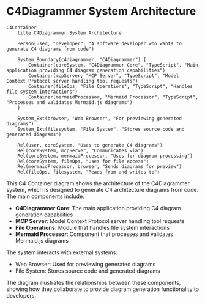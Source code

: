 # C4Diagrammer System Architecture

```mermaid
C4Container
    title C4Diagrammer System Architecture

    Person(user, "Developer", "A software developer who wants to generate C4 diagrams from code")
    
    System_Boundary(c4diagrammer, "C4Diagrammer") {
        Container(coreSystem, "C4Diagrammer Core", "TypeScript", "Main application providing C4 diagram generation capabilities")
        Container(mcpServer, "MCP Server", "TypeScript", "Model Context Protocol server handling tool requests")
        Container(fileOps, "File Operations", "TypeScript", "Handles file system interactions")
        Container(mermaidProcessor, "Mermaid Processor", "TypeScript", "Processes and validates Mermaid.js diagrams")
    }
    
    System_Ext(browser, "Web Browser", "For previewing generated diagrams")
    System_Ext(filesystem, "File System", "Stores source code and generated diagrams")
    
    Rel(user, coreSystem, "Uses to generate C4 diagrams")
    Rel(coreSystem, mcpServer, "Communicates via")
    Rel(coreSystem, mermaidProcessor, "Uses for diagram processing")
    Rel(coreSystem, fileOps, "Uses for file access")
    Rel(mermaidProcessor, browser, "Sends diagrams for preview")
    Rel(fileOps, filesystem, "Reads from and writes to")
```

This C4 Container diagram shows the architecture of the C4Diagrammer system, which is designed to generate C4 architecture diagrams from code. The main components include:

- **C4Diagrammer Core**: The main application providing C4 diagram generation capabilities
- **MCP Server**: Model Context Protocol server handling tool requests
- **File Operations**: Module that handles file system interactions
- **Mermaid Processor**: Component that processes and validates Mermaid.js diagrams

The system interacts with external systems:
- Web Browser: Used for previewing generated diagrams
- File System: Stores source code and generated diagrams

The diagram illustrates the relationships between these components, showing how they collaborate to provide diagram generation functionality to developers.